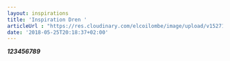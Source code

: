 ```yaml
---
layout: inspirations
title: 'Inspiration Dren '
articleUrl : "https://res.cloudinary.com/elcoilombe/image/upload/v1527161204/IdareToWrite/23414156_2025200377702162_1471768977_n.jpg"
date: '2018-05-25T20:18:37+02:00'
---
```

_**123456789**_
